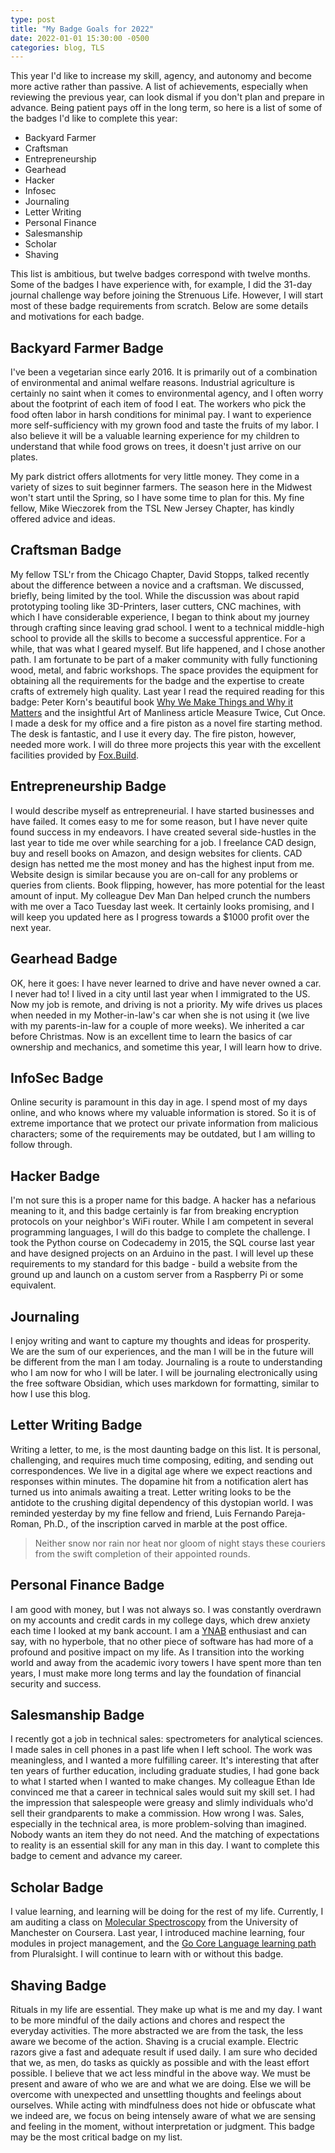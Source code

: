 ```yaml
---
type: post
title: "My Badge Goals for 2022"
date: 2022-01-01 15:30:00 -0500
categories: blog, TLS
---
```


This year I'd like to increase my skill, agency, and autonomy and become more active rather than passive. A list of achievements, especially when reviewing the previous year, can look dismal if you don't plan and prepare in advance. Being patient pays off in the long term, so here is a list of some of the badges I'd like to complete this year:
* Backyard Farmer
* Craftsman
* Entrepreneurship
* Gearhead
* Hacker
* Infosec
* Journaling
* Letter Writing
* Personal Finance
* Salesmanship
* Scholar
* Shaving

This list is ambitious, but twelve badges correspond with twelve months. Some of the badges I have experience with, for example, I did the 31-day journal challenge way before joining the Strenuous Life. However, I will start most of these badge requirements from scratch. Below are some details and motivations for each badge.

## Backyard Farmer Badge
I've been a vegetarian since early 2016. It is primarily out of a combination of environmental and animal welfare reasons. Industrial agriculture is certainly no saint when it comes to environmental agency, and I often worry about the footprint of each item of food I eat. The workers who pick the food often labor in harsh conditions for minimal pay. I want to experience more self-sufficiency with my grown food and taste the fruits of my labor. I also believe it will be a valuable learning experience for my children to understand that while food grows on trees, it doesn't just arrive on our plates.

My park district offers allotments for very little money. They come in a variety of sizes to suit beginner farmers. The season here in the Midwest won't start until the Spring, so I have some time to plan for this. My fine fellow, Mike Wieczorek from the TSL New Jersey Chapter, has kindly offered advice and ideas.

## Craftsman Badge
My fellow TSL'r from the Chicago Chapter, David Stopps, talked recently about the difference between a novice and a craftsman. We discussed, briefly, being limited by the tool. While the discussion was about rapid prototyping tooling like 3D-Printers, laser cutters, CNC machines, with which I have considerable experience, I began to think about my journey through crafting since leaving grad school.
I went to a technical middle-high school to provide all the skills to become a successful apprentice. For a while, that was what I geared myself. But life happened, and I chose another path. I am fortunate to be part of a maker community with fully functioning wood, metal, and fabric workshops. The space provides the equipment for obtaining all the requirements for the badge and the expertise to create crafts of extremely high quality.
Last year I read the required reading for this badge: Peter Korn's beautiful book [Why We Make Things and Why it Matters](https://godine.com/book/why-we-make-things-and-why-it-matters/) and the insightful Art of Manliness article Measure Twice, Cut Once. I made a desk for my office and a fire piston as a novel fire starting method. The desk is fantastic, and I use it every day. The fire piston, however, needed more work. I will do three more projects this year with the excellent facilities provided by [Fox.Build](https://fox.build).

## Entrepreneurship Badge
I would describe myself as entrepreneurial. I have started businesses and have failed. It comes easy to me for some reason, but I have never quite found success in my endeavors. I have created several side-hustles in the last year to tide me over while searching for a job. I freelance CAD design, buy and resell books on Amazon, and design websites for clients. CAD design has netted me the most money and has the highest input from me. Website design is similar because you are on-call for any problems or queries from clients. Book flipping, however, has more potential for the least amount of input. My colleague Dev Man Dan helped crunch the numbers with me over a Taco Tuesday last week. It certainly looks promising, and I will keep you updated here as I progress towards a $1000 profit over the next year.

## Gearhead Badge
OK, here it goes: I have never learned to drive and have never owned a car. I never had to! I lived in a city until last year when I immigrated to the US. Now my job is remote, and driving is not a priority. My wife drives us places when needed in my Mother-in-law's car when she is not using it (we live with my parents-in-law for a couple of more weeks). We inherited a car before Christmas. Now is an excellent time to learn the basics of car ownership and mechanics, and sometime this year, I will learn how to drive.

## InfoSec Badge
Online security is paramount in this day in age. I spend most of my days online, and who knows where my valuable information is stored. So it is of extreme importance that we protect our private information from malicious characters; some of the requirements may be outdated, but I am willing to follow through.

## Hacker Badge
I'm not sure this is a proper name for this badge. A hacker has a nefarious meaning to it, and this badge certainly is far from breaking encryption protocols on your neighbor's WiFi router. While I am competent in several programming languages, I will do this badge to complete the challenge. I took the Python course on Codecademy in 2015, the SQL course last year and have designed projects on an Arduino in the past. I will level up these requirements to my standard for this badge - build a website from the ground up and launch on a custom server from a Raspberry Pi or some equivalent.

## Journaling
I enjoy writing and want to capture my thoughts and ideas for prosperity. We are the sum of our experiences, and the man I will be in the future will be different from the man I am today. Journaling is a route to understanding who I am now for who I will be later. I will be journaling electronically using the free software Obsidian, which uses markdown for formatting, similar to how I use this blog.

## Letter Writing Badge
Writing a letter, to me, is the most daunting badge on this list. It is personal, challenging, and requires much time composing, editing, and sending out correspondences. We live in a digital age where we expect reactions and responses within minutes. The dopamine hit from a notification alert has turned us into animals awaiting a treat. Letter writing looks to be the antidote to the crushing digital dependency of this dystopian world. I was reminded yesterday by my fine fellow and friend, Luis Fernando Pareja-Roman, Ph.D., of the inscription carved in marble at the post office.
> Neither snow nor rain nor heat nor gloom of night stays these couriers from the swift completion of their appointed rounds.

## Personal Finance Badge
I am good with money, but I was not always so. I was constantly overdrawn on my accounts and credit cards in my college days, which drew anxiety each time I looked at my bank account. I am a [YNAB](https://www.youneedabudget.com/) enthusiast and can say, with no hyperbole, that no other piece of software has had more of a profound and positive impact on my life. As I transition into the working world and away from the academic ivory towers I have spent more than ten years, I must make more long terms and lay the foundation of financial security and success.

## Salesmanship Badge
I recently got a job in technical sales: spectrometers for analytical sciences. I made sales in cell phones in a past life when I left school. The work was meaningless, and I wanted a more fulfilling career. It's interesting that after ten years of further education, including graduate studies, I had gone back to what I started when I wanted to make changes. My colleague Ethan Ide convinced me that a career in technical sales would suit my skill set. I had the impression that salespeople were greasy and slimly individuals who'd sell their grandparents to make a commission. How wrong I was. Sales, especially in the technical area, is more problem-solving than imagined. Nobody wants an item they do not need. And the matching of expectations to reality is an essential skill for any man in this day. I want to complete this badge to cement and advance my career.

## Scholar Badge
I value learning, and learning will be doing for the rest of my life. Currently, I am auditing a class on [Molecular Spectroscopy](https://www.coursera.org/learn/spectroscopy) from the University of Manchester on Coursera. Last year, I introduced machine learning, four modules in project management, and the [Go Core Language learning path](https://www.pluralsight.com/paths/go-core-language) from Pluralsight. I will continue to learn with or without this badge.

## Shaving Badge
Rituals in my life are essential. They make up what is me and my day. I want to be more mindful of the daily actions and chores and respect the everyday activities. The more abstracted we are from the task, the less aware we become of the action. Shaving is a crucial example. Electric razors give a fast and adequate result if used daily. I am sure who decided that we, as men, do tasks as quickly as possible and with the least effort possible. I believe that we act less mindful in the above way. We must be present and aware of who we are and what we are doing. Else we will be overcome with unexpected and unsettling thoughts and feelings about ourselves. While acting with mindfulness does not hide or obfuscate what we indeed are, we focus on being intensely aware of what we are sensing and feeling in the moment, without interpretation or judgment. This badge may be the most critical badge on my list.